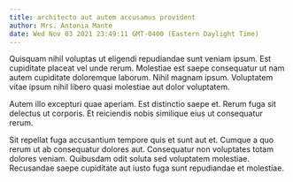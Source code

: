 ```yaml
---
title: architecto aut autem accusamus provident
author: Mrs. Antonia Mante
date: Wed Nov 03 2021 23:49:11 GMT-0400 (Eastern Daylight Time)
---
```

Quisquam nihil voluptas ut eligendi repudiandae sunt veniam ipsum. Est cupiditate placeat vel unde rerum. Molestiae est saepe consequatur ut nam autem cupiditate doloremque laborum. Nihil magnam ipsum. Voluptatem vitae ipsum nihil libero quasi molestiae aut dolor voluptatem.

 Autem illo excepturi quae aperiam. Est distinctio saepe et. Rerum fuga sit delectus ut corporis. Et reiciendis nobis similique eius ut consequatur rerum.

 Sit repellat fuga accusantium tempore quis et sunt aut et. Cumque a quo rerum ut ab consequatur dolores aut. Consequatur non voluptates totam dolores veniam. Quibusdam odit soluta sed voluptatem molestiae. Recusandae saepe cupiditate aut iusto fuga sunt repudiandae et molestiae.